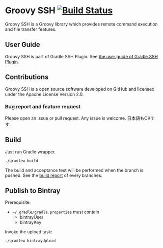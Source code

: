 Groovy SSH [![Build Status](https://travis-ci.org/int128/groovy-ssh.svg?branch=master)](https://travis-ci.org/int128/groovy-ssh)
==========

Groovy SSH is a Groovy library which provides remote command execution and file transfer features.


User Guide
----------

Groovy SSH is part of Gradle SSH Plugin.
See [the user guide of Gradle SSH Plugin](http://gradle-ssh-plugin.github.io/).


Contributions
-------------

Groovy SSH is a open source software developed on GitHub and licensed under the Apache License Version 2.0.


### Bug report and feature request

Please open an issue or pull request. Any issue is welcome. 日本語もOKです.


Build
-----

Just run Gradle wrapper.

```bash
./gradlew build
```

The build and acceptance test will be performed when the branch is pushed. See the [build report](http://gradle-ssh-plugin.github.io/build-report.html) of every branches.


Publish to Bintray
------------------

Prerequisite:

* `~/.gradle/gradle.properties` must contain 
  * bintrayUser
  * bintrayKey

Invoke the upload task:

```bash
./gradlew bintrayUpload
```
